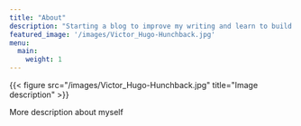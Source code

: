 ```yaml
---
title: "About"
description: "Starting a blog to improve my writing and learn to build a website."
featured_image: '/images/Victor_Hugo-Hunchback.jpg'
menu:
  main:
    weight: 1
---
```

{{< figure src="/images/Victor_Hugo-Hunchback.jpg" title="Image description" >}}

More description about myself